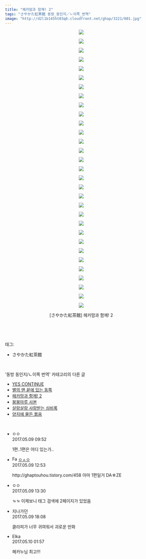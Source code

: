 ```yaml
---
title: "헤카맘과 함께! 2"
tags: "さやかた紅茶館 동방_동인지／ㄴ이쪽_번역"
image: "http://d2l1b145ht03q6.cloudfront.net/ghap/3221/001.jpg"
---
```

<div class="article">
<p style="text-align: center; clear: none; float: none;"><img src="{{ site.imgserver1 }}/ghap/3221/001.jpg"/></p>
<p style="text-align: center; clear: none; float: none;"><img src="{{ site.imgserver1 }}/ghap/3221/002.jpg"/></p>
<p style="text-align: center; clear: none; float: none;"><img src="{{ site.imgserver1 }}/ghap/3221/003.jpg"/></p>
<p style="text-align: center; clear: none; float: none;"><img src="{{ site.imgserver1 }}/ghap/3221/004.jpg"/></p>
<p style="text-align: center; clear: none; float: none;"><img src="{{ site.imgserver1 }}/ghap/3221/005.jpg"/></p>
<p style="text-align: center; clear: none; float: none;"><img src="{{ site.imgserver1 }}/ghap/3221/006.jpg"/></p>
<p style="text-align: center; clear: none; float: none;"><img src="{{ site.imgserver1 }}/ghap/3221/007.jpg"/></p>
<p style="text-align: center; clear: none; float: none;"><img src="{{ site.imgserver1 }}/ghap/3221/008.jpg"/></p>
<p style="text-align: center; clear: none; float: none;"><img src="{{ site.imgserver1 }}/ghap/3221/009.jpg"/></p>
<p style="text-align: center; clear: none; float: none;"><img src="{{ site.imgserver1 }}/ghap/3221/010.jpg"/></p>
<p style="text-align: center; clear: none; float: none;"><img src="{{ site.imgserver1 }}/ghap/3221/011.jpg"/></p>
<p style="text-align: center; clear: none; float: none;"><img src="{{ site.imgserver1 }}/ghap/3221/012.jpg"/></p>
<p style="text-align: center; clear: none; float: none;"><img src="{{ site.imgserver1 }}/ghap/3221/013.jpg"/></p>
<p style="text-align: center; clear: none; float: none;"><img src="{{ site.imgserver1 }}/ghap/3221/014.jpg"/></p>
<p style="text-align: center; clear: none; float: none;"><img src="{{ site.imgserver1 }}/ghap/3221/015.jpg"/></p>
<p style="text-align: center; clear: none; float: none;"><img src="{{ site.imgserver1 }}/ghap/3221/016.jpg"/></p>
<p style="text-align: center; clear: none; float: none;"><img src="{{ site.imgserver1 }}/ghap/3221/017.jpg"/></p>
<p style="text-align: center; clear: none; float: none;"><img src="{{ site.imgserver1 }}/ghap/3221/018.jpg"/></p>
<p style="text-align: center; clear: none; float: none;"><img src="{{ site.imgserver1 }}/ghap/3221/019.jpg"/></p>
<p style="text-align: center; clear: none; float: none;"><img src="{{ site.imgserver1 }}/ghap/3221/020.jpg"/></p>
<p style="text-align: center; clear: none; float: none;"><img src="{{ site.imgserver1 }}/ghap/3221/021.jpg"/></p>
<p style="text-align: center; clear: none; float: none;"><img src="{{ site.imgserver1 }}/ghap/3221/022.jpg"/></p>
<p style="text-align: center; clear: none; float: none;"><img src="{{ site.imgserver1 }}/ghap/3221/023.jpg"/></p>
<p style="text-align: center; clear: none; float: none;"><img src="{{ site.imgserver1 }}/ghap/3221/024.jpg"/></p>
<p style="text-align: center; clear: none; float: none;"><img src="{{ site.imgserver1 }}/ghap/3221/025.jpg"/></p>
<p style="text-align: center; clear: none; float: none;"><img src="{{ site.imgserver1 }}/ghap/3221/026.jpg"/></p>
<p style="text-align: center; clear: none; float: none;"><img src="{{ site.imgserver1 }}/ghap/3221/027.jpg"/></p>
<p style="text-align: center; clear: none; float: none;"><img src="{{ site.imgserver1 }}/ghap/3221/028.jpg"/></p>
<p style="text-align: center; clear: none; float: none;"><img src="{{ site.imgserver1 }}/ghap/3221/029.jpg"/></p>
<p style="text-align: center; clear: none; float: none;"><img src="{{ site.imgserver1 }}/ghap/3221/030.jpg"/></p>
<p style="text-align: center; clear: none; float: none;"><img src="{{ site.imgserver1 }}/ghap/3221/031.jpg"/></p>
<p style="text-align: center; clear: none; float: none;">[さやかた紅茶館] 헤카맘과 함께! 2</p>
<p><br/></p>
</div><br/>
<div class="tagTrail">
<p>태그: </p>
<ul>
<li>さやかた紅茶館</li>
</ul>
</div><br/>
<div class="another">
<p>'동방 동인지/ㄴ이쪽 번역' 카테고리의 다른 글</p>
<ul>
<li><a href="/ghap_3233">YES CONTINUE</a></li>
<li><a href="/ghap_3232">별의 맨 끝에 있는 동쪽</a></li>
<li><a href="/ghap_3221">헤카맘과 함께! 2</a></li>
<li><a href="/ghap_3220">붕붕마루 사본</a></li>
<li><a href="/ghap_3219">살랑살랑 사랑받는 심비록</a></li>
<li><a href="/ghap_3218">양지에 물든 붉음</a></li>
</ul>
</div><br/>
<div class="cb_module cb_fluid">
<div class="cb_wrt cb_profile">
<div class="comment">
<ul>
<li class="cb_thumb_off" id="comment14984092">
<div class="cb_comment_area">
<div class="cb_info_area">
<div class="cb_section">
<span class="cb_nick_name">ㅇㅇ</span>
</div>
<div class="cb_section">
<span class="cb_date">2017.05.09 09:52 </span>
</div>
</div>
<div class="cb_dsc_comment">
<p class="cb_dsc">
											1편..1편은 어디 있는가..
										</p>
</div>
</div></li>
<li class="cb_thumb_off" id="comment14984327">
<div class="cb_comment_area">
<div class="cb_info_area">
<div class="cb_section">
<span class="cb_nick_name"><img alt="Favicon of http://google.com" height="16" onerror="this.onerror=null;this.parentNode.removeChild(this)" src="http://google.com/favicon.ico" width="16"/> <a href="http://google.com" onclick="return openLinkInNewWindow(this)">ㅇㅅㅇ</a></span>
</div>
<div class="cb_section">
<span class="cb_date">2017.05.09 12:53 </span>
</div>
</div>
<div class="cb_dsc_comment">
<p class="cb_dsc">
											http://ghaptouhou.tistory.com/458 아마 1편일거 DA☆ZE
										</p>
</div>
</div></li>
<li class="cb_thumb_off" id="comment14984364">
<div class="cb_comment_area">
<div class="cb_info_area">
<div class="cb_section">
<span class="cb_nick_name">ㅇㅇ</span>
</div>
<div class="cb_section">
<span class="cb_date">2017.05.09 13:30 </span>
</div>
</div>
<div class="cb_dsc_comment">
<p class="cb_dsc">
											ㄳㄳ 이제보니 태그 검색에 2페이지가 있었음
										</p>
</div>
</div></li>
<li class="cb_thumb_off" id="comment14984639">
<div class="cb_comment_area">
<div class="cb_info_area">
<div class="cb_section">
<span class="cb_nick_name">지나가던</span>
</div>
<div class="cb_section">
<span class="cb_date">2017.05.09 18:08 </span>
</div>
</div>
<div class="cb_dsc_comment">
<p class="cb_dsc">
											클라피가 너무 귀여워서 괴로운 만화
										</p>
</div>
</div></li>
<li class="cb_thumb_off" id="comment14985078">
<div class="cb_comment_area">
<div class="cb_info_area">
<div class="cb_section">
<span class="cb_nick_name">Elka</span>
</div>
<div class="cb_section">
<span class="cb_date">2017.05.10 01:57 </span>
</div>
</div>
<div class="cb_dsc_comment">
<p class="cb_dsc">
											헤카누님 최고!!!
										</p>
</div>
</div></li>
</ul>
</div>
</div><!-- commentList close -->
</div><br/>
